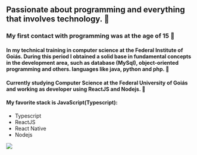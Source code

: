 

## Passionate about programming and everything that involves technology. :blue_heart:

### My first contact with programming was at the age of 15 :baby:

#### In my technical training in computer science at the Federal Institute of Goiás. During this period I obtained a solid base in fundamental concepts in the development area, such as database (MySql), object-oriented programming and others. languages like java, python and php. :blue_book:

#### Currently studying Computer Science at the Federal University of Goiás and working as developer using ReactJS and Nodejs. :construction_worker:

#### My favorite stack is JavaScript(Typescript):
- Typescript
- ReactJS
- React Native
- Nodejs

<a href="https://www.linkedin.com/in/matheus-ant%C3%B4nio-377698180/"><img src="https://img.shields.io/static/v1?label=Linkedin&message=Matheus&color=7159c1&style=for-the-badge&logo=linkedin"/>
</a>

